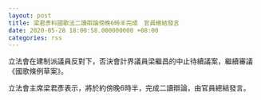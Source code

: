 ```yaml
---
layout: post
title: 梁君彥料國歌法二讀辯論傍晚6時半完成　官員總結發言
date: 2020-05-28 18:00:58.000000000 +08:00
categories: rss
---
```


立法會在建制派議員反對下，否決會計界議員梁繼昌的中止待續議案，繼續審議《國歌條例草案》。

立法會主席梁君彥表示，將於約傍晚6時半，完成二讀辯論，由官員總結發言。
